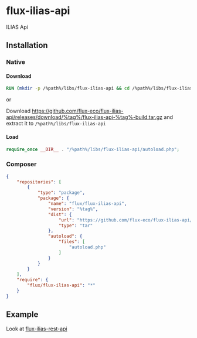 # flux-ilias-api

ILIAS Api

## Installation

### Native

#### Download

```dockerfile
RUN (mkdir -p /%path%/libs/flux-ilias-api && cd /%path%/libs/flux-ilias-api && wget -O - https://github.com/flux-eco/flux-ilias-api/releases/download/%tag%/flux-ilias-api-%tag%-build.tar.gz | tar -xz --strip-components=1)
```

or

Download https://github.com/flux-eco/flux-ilias-api/releases/download/%tag%/flux-ilias-api-%tag%-build.tar.gz and extract it to `/%path%/libs/flux-ilias-api`

#### Load

```php
require_once __DIR__ . "/%path%/libs/flux-ilias-api/autoload.php";
```

### Composer

```json
{
    "repositories": [
        {
            "type": "package",
            "package": {
                "name": "flux/flux-ilias-api",
                "version": "%tag%",
                "dist": {
                    "url": "https://github.com/flux-eco/flux-ilias-api/releases/download/%tag%/flux-ilias-api-%tag%-build.tar.gz",
                    "type": "tar"
                },
                "autoload": {
                    "files": [
                        "autoload.php"
                    ]
                }
            }
        }
    ],
    "require": {
        "flux/flux-ilias-api": "*"
    }
}
```

## Example

Look at [flux-ilias-rest-api](https://github.com/flux-eco/flux-ilias-rest-api)
